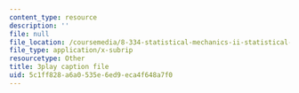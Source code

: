 ```yaml
---
content_type: resource
description: ''
file: null
file_location: /coursemedia/8-334-statistical-mechanics-ii-statistical-physics-of-fields-spring-2014/5c1ff828a6a0535e6ed9eca4f648a7f0_bMnpf0s-mAk.srt
file_type: application/x-subrip
resourcetype: Other
title: 3play caption file
uid: 5c1ff828-a6a0-535e-6ed9-eca4f648a7f0
---
```

